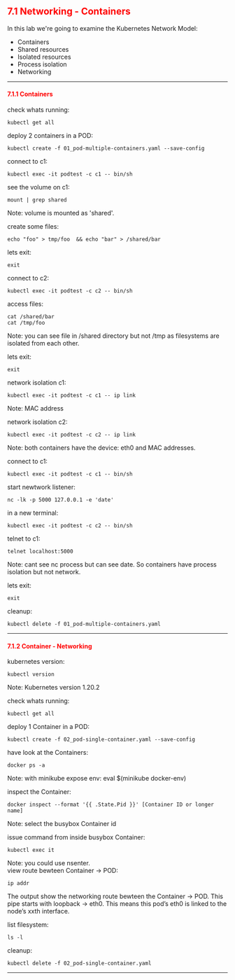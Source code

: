 ## <font color='red'> 7.1 Networking - Containers </font>

In this lab we're going to examine the Kubernetes Network Model:
* Containers
* Shared resources
* Isolated resources
* Process isolation
* Networking

---

#### <font color='red'> 7.1.1 Containers </font>
check whats running:
```
kubectl get all
```
deploy 2 containers in a POD:
```
kubectl create -f 01_pod-multiple-containers.yaml --save-config
```
connect to c1:
```
kubectl exec -it podtest -c c1 -- bin/sh
```
see the volume on c1:
```
mount | grep shared
```
Note: volume is mounted as 'shared'.  

create some files:
```
echo "foo" > tmp/foo  && echo "bar" > /shared/bar
```
lets exit:
```
exit
```
connect to c2:
```
kubectl exec -it podtest -c c2 -- bin/sh
```
access files:
```
cat /shared/bar
cat /tmp/foo
```
Note: you can see file in /shared directory but not /tmp as filesystems are isolated from each other.  

lets exit:
```
exit
```
network isolation c1:
```
kubectl exec -it podtest -c c1 -- ip link
```
Note: MAC address  

network isolation c2:
```
kubectl exec -it podtest -c c2 -- ip link
```
Note: both containers have the device: eth0 and MAC addresses.  

connect to c1:
```
kubectl exec -it podtest -c c1 -- bin/sh
```
start newtwork listener:
```
nc -lk -p 5000 127.0.0.1 -e 'date'
```
in a new terminal:
```
kubectl exec -it podtest -c c2 -- bin/sh
```
telnet to c1:
```
telnet localhost:5000
```
Note: cant see nc process but can see date.  So containers have process isolation but not network.

lets exit:
```
exit
```
cleanup:
```
kubectl delete -f 01_pod-multiple-containers.yaml
```

---

#### <font color='red'> 7.1.2 Container - Networking </font>
kubernetes version:
```
kubectl version
```
Note: Kubernetes version 1.20.2  

check whats running:
```
kubectl get all
```
deploy 1 Container in a POD:
```
kubectl create -f 02_pod-single-container.yaml --save-config
```
have look at the Containers:
```
docker ps -a
```
Note: with minikube expose env: eval $(minikube docker-env)  

inspect the Container:
```
docker inspect --format '{{ .State.Pid }}' [Container ID or longer name]
```
Note: select the busybox Container id

issue command from inside busybox Container:
```
kubectl exec it 
```
Note: you could use nsenter.  
view route bewteen Container -> POD:
```
ip addr
```
The output show the networking route bewteen the Container -> POD. This pipe starts with loopback -> eth0.
This means this pod’s eth0 is linked to the node’s xxth interface.  

list filesystem:
```
ls -l
```

cleanup:
```
kubectl delete -f 02_pod-single-container.yaml
```

---